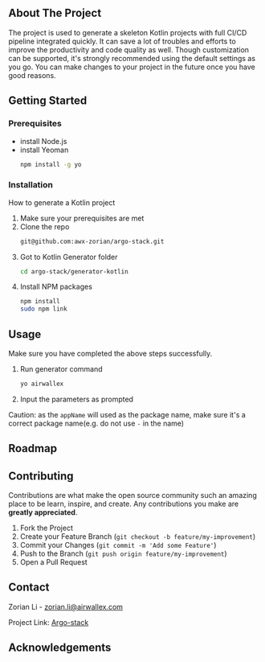 
## About The Project
The project is used to generate a skeleton Kotlin projects with full CI/CD pipeline integrated quickly. It can save a lot of troubles and efforts to improve the productivity and code quality as well. 
Though customization can be supported, it's strongly recommended using the default settings as you go. You can make changes to your project in the future once you have good reasons. 

## Getting Started
### Prerequisites

* install Node.js
* install Yeoman
  ```sh
  npm install -g yo
  ```

### Installation
How to generate a Kotlin project
1. Make sure your prerequisites are met
2. Clone the repo
   ```sh
   git@github.com:awx-zorian/argo-stack.git
   ```
3. Got to Kotlin Generator folder
   ```sh
   cd argo-stack/generator-kotlin
   ```   
4. Install NPM packages
   ```sh
   npm install
   sudo npm link
   ```

## Usage
Make sure you have completed the above steps successfully.
1. Run generator command
   ```sh
   yo airwallex
   ```
2. Input the parameters as prompted

Caution: as the `appName` will used as the package name, make sure it's a correct package name(e.g. do not use `-` in the name)

## Roadmap

## Contributing
Contributions are what make the open source community such an amazing place to be learn, inspire, and create. 
Any contributions you make are **greatly appreciated**.

1. Fork the Project
2. Create your Feature Branch (`git checkout -b feature/my-improvement`)
3. Commit your Changes (`git commit -m 'Add some Feature'`)
4. Push to the Branch (`git push origin feature/my-improvement`)
5. Open a Pull Request

## Contact
Zorian Li - zorian.li@airwallex.com

Project Link: [Argo-stack](https://github.com/awx-zorian/argo-stack)

## Acknowledgements

